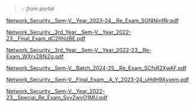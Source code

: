 
> 💡 _from portal_


[Network_Security__Sem-V__Year_2023-24__Re_Exam_SGf4NinfRr.pdf](https://prod-files-secure.s3.us-west-2.amazonaws.com/cb8bfd8d-d68b-81fa-ac15-000328a0aab4/e0c0a922-1798-4f85-a77e-56063d7a187e/Network_Security__Sem-V__Year_2023-24__Re_Exam_SGf4NinfRr.pdf?X-Amz-Algorithm=AWS4-HMAC-SHA256&X-Amz-Content-Sha256=UNSIGNED-PAYLOAD&X-Amz-Credential=ASIAZI2LB466ZFYFAPRS%2F20250815%2Fus-west-2%2Fs3%2Faws4_request&X-Amz-Date=20250815T064757Z&X-Amz-Expires=3600&X-Amz-Security-Token=IQoJb3JpZ2luX2VjEA8aCXVzLXdlc3QtMiJIMEYCIQCTUmzWq85%2Ftgr87q0HGKKI7TlWLKZAdRltwDafwxXZpQIhAL9ROWhQTcYC8B7l6HWyKwyqVV%2B9LpU1VjtB7wKylh%2BcKv8DCFcQABoMNjM3NDIzMTgzODA1Igxw1HA%2B%2BdyRQFJCw2oq3APQAW9ygVaK0imE7f5dDssMixLcaRb9eCNyqO3CUT00GqVkVJXIDyu8DBbKdG%2FjqSuZRUTukCpFW03VtgosVaIJnx6D3koluMzgTbQDMKXt7T0waIg4iFy4ytACZS9VGjegHUAQNYoCZlsd5avfFSR%2BMTTusFuyN0BBWwJzIn7Dg56ndlHFRNPQ2QuZt95Ch%2FqhRBnZBU76EKPI4L0AEL9Yn8Hh3n4%2BBfXLkYoQt49gT6Y9kgJYtd1JxKm0vDSG2kS9tKI1oXj0yMPMLaFwj14PDzOPecX8Sfe4h%2FnHZH%2BYy4DQOW4%2FP%2Fk30mrHqAKTq3wXPgg8YWXeO5UI24OM3Hnce%2F1ZS5dskpklRQh%2BhxUqHiGb%2FE5WL5tR12j1eD1xEzf1DLzBl1OTWVlWoN12e1d7JHNCzEFAecwzUnh0b3LbLl%2BIT1ux0pgyGlBMLiKxcprKrjKF%2Fv6yOeh0bsL0fQRtx9chJHoFLz545XgvRSeNSM1AeBp%2FBh6yEL20DWqHTlDvFtKQDKx6moKpaO7OAZljk%2BipA7FvQM4plL04crOgUDgR%2FwxR0jJ8kO%2BchBfD341CdFRW2nfuYq1zrrraAI5Jz99je2oOwM85YFN62A89oK%2Bx0mss3brtL3jYvjDbo%2FvEBjqkAdg6eboTDD4m1KmajmCTtw7Q1WSTtkTTHYYhatOOSMyn12sq7QG7XNQIATpdU4Of2bYaGWFiIr%2B9o%2F1dvRZVatUWZ8iaKDaUohFW7LBUjrAAiOmqvvknMr2oeSRP2YnwDburQf4WyDqGtSZmkVpYZXUxiBtGEdM5gGpAxLcQY6VYFowSxhX%2B6iE2WjdnSyxRdDIo31yk6JN%2Bc%2BNO7nRqA%2FfqRIo3&X-Amz-Signature=a6bd21ca255c7ded93feefcff39f439b1d5e4df2452a17d67b0ea491d2652834&X-Amz-SignedHeaders=host&x-amz-checksum-mode=ENABLED&x-id=GetObject)


[Network_Security__3rd_Year__Sem-V__Year_2022-23__Final_Exam_dC2fIhlzBE.pdf](https://prod-files-secure.s3.us-west-2.amazonaws.com/cb8bfd8d-d68b-81fa-ac15-000328a0aab4/09426380-ae2f-4b1e-8298-517d61296941/Network_Security__3rd_Year__Sem-V__Year_2022-23__Final_Exam_dC2fIhlzBE.pdf?X-Amz-Algorithm=AWS4-HMAC-SHA256&X-Amz-Content-Sha256=UNSIGNED-PAYLOAD&X-Amz-Credential=ASIAZI2LB466ZFYFAPRS%2F20250815%2Fus-west-2%2Fs3%2Faws4_request&X-Amz-Date=20250815T064757Z&X-Amz-Expires=3600&X-Amz-Security-Token=IQoJb3JpZ2luX2VjEA8aCXVzLXdlc3QtMiJIMEYCIQCTUmzWq85%2Ftgr87q0HGKKI7TlWLKZAdRltwDafwxXZpQIhAL9ROWhQTcYC8B7l6HWyKwyqVV%2B9LpU1VjtB7wKylh%2BcKv8DCFcQABoMNjM3NDIzMTgzODA1Igxw1HA%2B%2BdyRQFJCw2oq3APQAW9ygVaK0imE7f5dDssMixLcaRb9eCNyqO3CUT00GqVkVJXIDyu8DBbKdG%2FjqSuZRUTukCpFW03VtgosVaIJnx6D3koluMzgTbQDMKXt7T0waIg4iFy4ytACZS9VGjegHUAQNYoCZlsd5avfFSR%2BMTTusFuyN0BBWwJzIn7Dg56ndlHFRNPQ2QuZt95Ch%2FqhRBnZBU76EKPI4L0AEL9Yn8Hh3n4%2BBfXLkYoQt49gT6Y9kgJYtd1JxKm0vDSG2kS9tKI1oXj0yMPMLaFwj14PDzOPecX8Sfe4h%2FnHZH%2BYy4DQOW4%2FP%2Fk30mrHqAKTq3wXPgg8YWXeO5UI24OM3Hnce%2F1ZS5dskpklRQh%2BhxUqHiGb%2FE5WL5tR12j1eD1xEzf1DLzBl1OTWVlWoN12e1d7JHNCzEFAecwzUnh0b3LbLl%2BIT1ux0pgyGlBMLiKxcprKrjKF%2Fv6yOeh0bsL0fQRtx9chJHoFLz545XgvRSeNSM1AeBp%2FBh6yEL20DWqHTlDvFtKQDKx6moKpaO7OAZljk%2BipA7FvQM4plL04crOgUDgR%2FwxR0jJ8kO%2BchBfD341CdFRW2nfuYq1zrrraAI5Jz99je2oOwM85YFN62A89oK%2Bx0mss3brtL3jYvjDbo%2FvEBjqkAdg6eboTDD4m1KmajmCTtw7Q1WSTtkTTHYYhatOOSMyn12sq7QG7XNQIATpdU4Of2bYaGWFiIr%2B9o%2F1dvRZVatUWZ8iaKDaUohFW7LBUjrAAiOmqvvknMr2oeSRP2YnwDburQf4WyDqGtSZmkVpYZXUxiBtGEdM5gGpAxLcQY6VYFowSxhX%2B6iE2WjdnSyxRdDIo31yk6JN%2Bc%2BNO7nRqA%2FfqRIo3&X-Amz-Signature=89f6d136646ba8e189a6ed8698baed7ae5937f86028d08eb2001475b181d9a85&X-Amz-SignedHeaders=host&x-amz-checksum-mode=ENABLED&x-id=GetObject)


[Network_Security__3rd_Year__Sem-V__Year_2022-23__Re-Exam_WXrx28fkZg.pdf](https://prod-files-secure.s3.us-west-2.amazonaws.com/cb8bfd8d-d68b-81fa-ac15-000328a0aab4/f2063ce3-1894-466f-9ba0-2ede025b12d0/Network_Security__3rd_Year__Sem-V__Year_2022-23__Re-Exam_WXrx28fkZg.pdf?X-Amz-Algorithm=AWS4-HMAC-SHA256&X-Amz-Content-Sha256=UNSIGNED-PAYLOAD&X-Amz-Credential=ASIAZI2LB466ZFYFAPRS%2F20250815%2Fus-west-2%2Fs3%2Faws4_request&X-Amz-Date=20250815T064757Z&X-Amz-Expires=3600&X-Amz-Security-Token=IQoJb3JpZ2luX2VjEA8aCXVzLXdlc3QtMiJIMEYCIQCTUmzWq85%2Ftgr87q0HGKKI7TlWLKZAdRltwDafwxXZpQIhAL9ROWhQTcYC8B7l6HWyKwyqVV%2B9LpU1VjtB7wKylh%2BcKv8DCFcQABoMNjM3NDIzMTgzODA1Igxw1HA%2B%2BdyRQFJCw2oq3APQAW9ygVaK0imE7f5dDssMixLcaRb9eCNyqO3CUT00GqVkVJXIDyu8DBbKdG%2FjqSuZRUTukCpFW03VtgosVaIJnx6D3koluMzgTbQDMKXt7T0waIg4iFy4ytACZS9VGjegHUAQNYoCZlsd5avfFSR%2BMTTusFuyN0BBWwJzIn7Dg56ndlHFRNPQ2QuZt95Ch%2FqhRBnZBU76EKPI4L0AEL9Yn8Hh3n4%2BBfXLkYoQt49gT6Y9kgJYtd1JxKm0vDSG2kS9tKI1oXj0yMPMLaFwj14PDzOPecX8Sfe4h%2FnHZH%2BYy4DQOW4%2FP%2Fk30mrHqAKTq3wXPgg8YWXeO5UI24OM3Hnce%2F1ZS5dskpklRQh%2BhxUqHiGb%2FE5WL5tR12j1eD1xEzf1DLzBl1OTWVlWoN12e1d7JHNCzEFAecwzUnh0b3LbLl%2BIT1ux0pgyGlBMLiKxcprKrjKF%2Fv6yOeh0bsL0fQRtx9chJHoFLz545XgvRSeNSM1AeBp%2FBh6yEL20DWqHTlDvFtKQDKx6moKpaO7OAZljk%2BipA7FvQM4plL04crOgUDgR%2FwxR0jJ8kO%2BchBfD341CdFRW2nfuYq1zrrraAI5Jz99je2oOwM85YFN62A89oK%2Bx0mss3brtL3jYvjDbo%2FvEBjqkAdg6eboTDD4m1KmajmCTtw7Q1WSTtkTTHYYhatOOSMyn12sq7QG7XNQIATpdU4Of2bYaGWFiIr%2B9o%2F1dvRZVatUWZ8iaKDaUohFW7LBUjrAAiOmqvvknMr2oeSRP2YnwDburQf4WyDqGtSZmkVpYZXUxiBtGEdM5gGpAxLcQY6VYFowSxhX%2B6iE2WjdnSyxRdDIo31yk6JN%2Bc%2BNO7nRqA%2FfqRIo3&X-Amz-Signature=7daa0ea2b12f01e8850913f7a9d9ca30c32d278523f19aa4c1f4daf979e5d54d&X-Amz-SignedHeaders=host&x-amz-checksum-mode=ENABLED&x-id=GetObject)


[Network_Security__Sem-V__Batch_2024-25__Re_Exam_SCfsR2XwAF.pdf](https://prod-files-secure.s3.us-west-2.amazonaws.com/cb8bfd8d-d68b-81fa-ac15-000328a0aab4/56d8f92a-67e4-4389-a39e-d86dc47ab698/Network_Security__Sem-V__Batch_2024-25__Re_Exam_SCfsR2XwAF.pdf?X-Amz-Algorithm=AWS4-HMAC-SHA256&X-Amz-Content-Sha256=UNSIGNED-PAYLOAD&X-Amz-Credential=ASIAZI2LB466ZFYFAPRS%2F20250815%2Fus-west-2%2Fs3%2Faws4_request&X-Amz-Date=20250815T064757Z&X-Amz-Expires=3600&X-Amz-Security-Token=IQoJb3JpZ2luX2VjEA8aCXVzLXdlc3QtMiJIMEYCIQCTUmzWq85%2Ftgr87q0HGKKI7TlWLKZAdRltwDafwxXZpQIhAL9ROWhQTcYC8B7l6HWyKwyqVV%2B9LpU1VjtB7wKylh%2BcKv8DCFcQABoMNjM3NDIzMTgzODA1Igxw1HA%2B%2BdyRQFJCw2oq3APQAW9ygVaK0imE7f5dDssMixLcaRb9eCNyqO3CUT00GqVkVJXIDyu8DBbKdG%2FjqSuZRUTukCpFW03VtgosVaIJnx6D3koluMzgTbQDMKXt7T0waIg4iFy4ytACZS9VGjegHUAQNYoCZlsd5avfFSR%2BMTTusFuyN0BBWwJzIn7Dg56ndlHFRNPQ2QuZt95Ch%2FqhRBnZBU76EKPI4L0AEL9Yn8Hh3n4%2BBfXLkYoQt49gT6Y9kgJYtd1JxKm0vDSG2kS9tKI1oXj0yMPMLaFwj14PDzOPecX8Sfe4h%2FnHZH%2BYy4DQOW4%2FP%2Fk30mrHqAKTq3wXPgg8YWXeO5UI24OM3Hnce%2F1ZS5dskpklRQh%2BhxUqHiGb%2FE5WL5tR12j1eD1xEzf1DLzBl1OTWVlWoN12e1d7JHNCzEFAecwzUnh0b3LbLl%2BIT1ux0pgyGlBMLiKxcprKrjKF%2Fv6yOeh0bsL0fQRtx9chJHoFLz545XgvRSeNSM1AeBp%2FBh6yEL20DWqHTlDvFtKQDKx6moKpaO7OAZljk%2BipA7FvQM4plL04crOgUDgR%2FwxR0jJ8kO%2BchBfD341CdFRW2nfuYq1zrrraAI5Jz99je2oOwM85YFN62A89oK%2Bx0mss3brtL3jYvjDbo%2FvEBjqkAdg6eboTDD4m1KmajmCTtw7Q1WSTtkTTHYYhatOOSMyn12sq7QG7XNQIATpdU4Of2bYaGWFiIr%2B9o%2F1dvRZVatUWZ8iaKDaUohFW7LBUjrAAiOmqvvknMr2oeSRP2YnwDburQf4WyDqGtSZmkVpYZXUxiBtGEdM5gGpAxLcQY6VYFowSxhX%2B6iE2WjdnSyxRdDIo31yk6JN%2Bc%2BNO7nRqA%2FfqRIo3&X-Amz-Signature=51fc036d59352e9595773371704391c54a8b1e55b7d84383303c0bd72f94c4c1&X-Amz-SignedHeaders=host&x-amz-checksum-mode=ENABLED&x-id=GetObject)


[Network_Security__Sem-V__Final_Exam__A_Y_2023-24_uHdH9Xyxem.pdf](https://prod-files-secure.s3.us-west-2.amazonaws.com/cb8bfd8d-d68b-81fa-ac15-000328a0aab4/4b2756d9-a249-4773-9126-30a5a107d839/Network_Security__Sem-V__Final_Exam__A_Y_2023-24_uHdH9Xyxem.pdf?X-Amz-Algorithm=AWS4-HMAC-SHA256&X-Amz-Content-Sha256=UNSIGNED-PAYLOAD&X-Amz-Credential=ASIAZI2LB466ZFYFAPRS%2F20250815%2Fus-west-2%2Fs3%2Faws4_request&X-Amz-Date=20250815T064757Z&X-Amz-Expires=3600&X-Amz-Security-Token=IQoJb3JpZ2luX2VjEA8aCXVzLXdlc3QtMiJIMEYCIQCTUmzWq85%2Ftgr87q0HGKKI7TlWLKZAdRltwDafwxXZpQIhAL9ROWhQTcYC8B7l6HWyKwyqVV%2B9LpU1VjtB7wKylh%2BcKv8DCFcQABoMNjM3NDIzMTgzODA1Igxw1HA%2B%2BdyRQFJCw2oq3APQAW9ygVaK0imE7f5dDssMixLcaRb9eCNyqO3CUT00GqVkVJXIDyu8DBbKdG%2FjqSuZRUTukCpFW03VtgosVaIJnx6D3koluMzgTbQDMKXt7T0waIg4iFy4ytACZS9VGjegHUAQNYoCZlsd5avfFSR%2BMTTusFuyN0BBWwJzIn7Dg56ndlHFRNPQ2QuZt95Ch%2FqhRBnZBU76EKPI4L0AEL9Yn8Hh3n4%2BBfXLkYoQt49gT6Y9kgJYtd1JxKm0vDSG2kS9tKI1oXj0yMPMLaFwj14PDzOPecX8Sfe4h%2FnHZH%2BYy4DQOW4%2FP%2Fk30mrHqAKTq3wXPgg8YWXeO5UI24OM3Hnce%2F1ZS5dskpklRQh%2BhxUqHiGb%2FE5WL5tR12j1eD1xEzf1DLzBl1OTWVlWoN12e1d7JHNCzEFAecwzUnh0b3LbLl%2BIT1ux0pgyGlBMLiKxcprKrjKF%2Fv6yOeh0bsL0fQRtx9chJHoFLz545XgvRSeNSM1AeBp%2FBh6yEL20DWqHTlDvFtKQDKx6moKpaO7OAZljk%2BipA7FvQM4plL04crOgUDgR%2FwxR0jJ8kO%2BchBfD341CdFRW2nfuYq1zrrraAI5Jz99je2oOwM85YFN62A89oK%2Bx0mss3brtL3jYvjDbo%2FvEBjqkAdg6eboTDD4m1KmajmCTtw7Q1WSTtkTTHYYhatOOSMyn12sq7QG7XNQIATpdU4Of2bYaGWFiIr%2B9o%2F1dvRZVatUWZ8iaKDaUohFW7LBUjrAAiOmqvvknMr2oeSRP2YnwDburQf4WyDqGtSZmkVpYZXUxiBtGEdM5gGpAxLcQY6VYFowSxhX%2B6iE2WjdnSyxRdDIo31yk6JN%2Bc%2BNO7nRqA%2FfqRIo3&X-Amz-Signature=63f443fa1a9955423e327bf5f2a082b4069bd031925366803ec04b910e1c54ef&X-Amz-SignedHeaders=host&x-amz-checksum-mode=ENABLED&x-id=GetObject)


[Network_Security__Sem-V__Year_2022-23__Special_Re_Exam_SvvZwvO1MU.pdf](https://prod-files-secure.s3.us-west-2.amazonaws.com/cb8bfd8d-d68b-81fa-ac15-000328a0aab4/62fc3461-c8d3-4a5f-a8eb-06beb47e2c0f/Network_Security__Sem-V__Year_2022-23__Special_Re_Exam_SvvZwvO1MU.pdf?X-Amz-Algorithm=AWS4-HMAC-SHA256&X-Amz-Content-Sha256=UNSIGNED-PAYLOAD&X-Amz-Credential=ASIAZI2LB466ZFYFAPRS%2F20250815%2Fus-west-2%2Fs3%2Faws4_request&X-Amz-Date=20250815T064757Z&X-Amz-Expires=3600&X-Amz-Security-Token=IQoJb3JpZ2luX2VjEA8aCXVzLXdlc3QtMiJIMEYCIQCTUmzWq85%2Ftgr87q0HGKKI7TlWLKZAdRltwDafwxXZpQIhAL9ROWhQTcYC8B7l6HWyKwyqVV%2B9LpU1VjtB7wKylh%2BcKv8DCFcQABoMNjM3NDIzMTgzODA1Igxw1HA%2B%2BdyRQFJCw2oq3APQAW9ygVaK0imE7f5dDssMixLcaRb9eCNyqO3CUT00GqVkVJXIDyu8DBbKdG%2FjqSuZRUTukCpFW03VtgosVaIJnx6D3koluMzgTbQDMKXt7T0waIg4iFy4ytACZS9VGjegHUAQNYoCZlsd5avfFSR%2BMTTusFuyN0BBWwJzIn7Dg56ndlHFRNPQ2QuZt95Ch%2FqhRBnZBU76EKPI4L0AEL9Yn8Hh3n4%2BBfXLkYoQt49gT6Y9kgJYtd1JxKm0vDSG2kS9tKI1oXj0yMPMLaFwj14PDzOPecX8Sfe4h%2FnHZH%2BYy4DQOW4%2FP%2Fk30mrHqAKTq3wXPgg8YWXeO5UI24OM3Hnce%2F1ZS5dskpklRQh%2BhxUqHiGb%2FE5WL5tR12j1eD1xEzf1DLzBl1OTWVlWoN12e1d7JHNCzEFAecwzUnh0b3LbLl%2BIT1ux0pgyGlBMLiKxcprKrjKF%2Fv6yOeh0bsL0fQRtx9chJHoFLz545XgvRSeNSM1AeBp%2FBh6yEL20DWqHTlDvFtKQDKx6moKpaO7OAZljk%2BipA7FvQM4plL04crOgUDgR%2FwxR0jJ8kO%2BchBfD341CdFRW2nfuYq1zrrraAI5Jz99je2oOwM85YFN62A89oK%2Bx0mss3brtL3jYvjDbo%2FvEBjqkAdg6eboTDD4m1KmajmCTtw7Q1WSTtkTTHYYhatOOSMyn12sq7QG7XNQIATpdU4Of2bYaGWFiIr%2B9o%2F1dvRZVatUWZ8iaKDaUohFW7LBUjrAAiOmqvvknMr2oeSRP2YnwDburQf4WyDqGtSZmkVpYZXUxiBtGEdM5gGpAxLcQY6VYFowSxhX%2B6iE2WjdnSyxRdDIo31yk6JN%2Bc%2BNO7nRqA%2FfqRIo3&X-Amz-Signature=c4768765849b079e7bb5cef88a427f84b471808a24a385cdd3c5cc35fc5348c3&X-Amz-SignedHeaders=host&x-amz-checksum-mode=ENABLED&x-id=GetObject)

